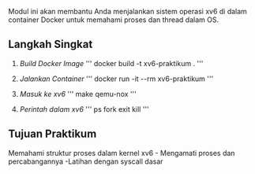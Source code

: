 Modul ini akan membantu Anda menjalankan sistem operasi xv6 di dalam container Docker untuk memahami proses dan thread dalam OS.

## Langkah Singkat

1. *Build Docker Image*
'''
docker build -t xv6-praktikum .
'''

2. *Jalankan Container*
'''
docker run -it --rm xv6-praktikum
'''

3. *Masuk ke xv6*
'''
make qemu-nox
'''
4. *Perintah dalam xv6*
'''
ps
fork
exit
kill <pid>
'''

## Tujuan Praktikum
Memahami struktur proses dalam kernel xv6 -
Mengamati proses dan percabangannya
-Latihan dengan syscall dasar